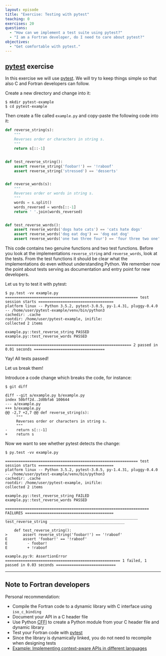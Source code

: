 ```yaml
---
layout: episode
title: "Exercise: Testing with pytest"
teaching: 0
exercises: 20
questions:
  - "How can we implement a test suite using pytest?"
  - "I am a Fortran developer, do I need to care about pytest?"
objectives:
  - "Get comfortable with pytest."
---
```


## [pytest](http://doc.pytest.org) exercise

In this exercise we will use [pytest](http://doc.pytest.org). We will try to
keep things simple so that also C and Fortran developers can follow.

Create a new directory and change into it:

```shell
$ mkdir pytest-example
$ cd pytest-example
```

Then create a file called `example.py` and copy-paste the following code into it:

```python
def reverse_string(s):
    """
    Reverses order or characters in string s.
    """
    return s[::-1]


def test_reverse_string():
    assert reverse_string('foobar!') == '!raboof'
    assert reverse_string('stressed') == 'desserts'


def reverse_words(s):
    """
    Reverses order or words in string s.
    """
    words = s.split()
    words_reversed = words[::-1]
    return ' '.join(words_reversed)


def test_reverse_words():
    assert reverse_words('dogs hate cats') == 'cats hate dogs'
    assert reverse_words('dog eat dog') == 'dog eat dog'
    assert reverse_words('one two three four') == 'four three two one'
```

This code contains two genuine functions and two test functions. Before you
look at the implementations `reverse_string` and `reverse_words`, look at the
tests. From the test functions it should be clear what the implementations do
even without understanding Python. We remember now the point about tests
serving as documentation and entry point for new developers.

Let us try to test it with pytest:

```shell
$ py.test -vv example.py
============================================================ test session starts ==================================
platform linux -- Python 3.5.2, pytest-3.0.5, py-1.4.31, pluggy-0.4.0 -- /home/user/pytest-example/venv/bin/python3
cachedir: .cache
rootdir: /home/user/pytest-example, inifile:
collected 2 items

example.py::test_reverse_string PASSED
example.py::test_reverse_words PASSED

========================================================= 2 passed in 0.01 seconds ================================
```

Yay! All tests passed!

Let us break them!

Introduce a code change which breaks the code, for instance:

```shell
$ git diff

diff --git a/example.py b/example.py
index 50bff2d..2d0bfa6 100644
--- a/example.py
+++ b/example.py
@@ -2,7 +2,7 @@ def reverse_string(s):
     """
     Reverses order or characters in string s.
     """
-    return s[::-1]
+    return s
```

Now we want to see whether pytest detects the change:

```shell
$ py.test -vv example.py

============================================================ test session starts ==================================
platform linux -- Python 3.5.2, pytest-3.0.5, py-1.4.31, pluggy-0.4.0 -- /home/user/pytest-example/venv/bin/python3
cachedir: .cache
rootdir: /home/user/pytest-example, inifile:
collected 2 items

example.py::test_reverse_string FAILED
example.py::test_reverse_words PASSED

================================================================= FAILURES ========================================
____________________________________________________________ test_reverse_string __________________________________

    def test_reverse_string():
>       assert reverse_string('foobar!') == '!raboof'
E       assert 'foobar!' == '!raboof'
E         - foobar!
E         + !raboof

example.py:9: AssertionError
==================================================== 1 failed, 1 passed in 0.03 seconds ===========================
```

---

## Note to Fortran developers

Personal recommendation:

- Compile the Fortran code to a dynamic library with C interface using `iso_c_binding`
- Document your API in a C header file
- Use Python [CFFI](http://cffi.readthedocs.io) to create a Python module from your C header file and dynamic library
- Test your Fortran code with [pytest](http://doc.pytest.org)
- Since the library is dynamically linked, you do not need to recompile when designing tests
- [Example: Implementing context-aware APIs in different languages](https://github.com/dev-cafe/context-api-example)
